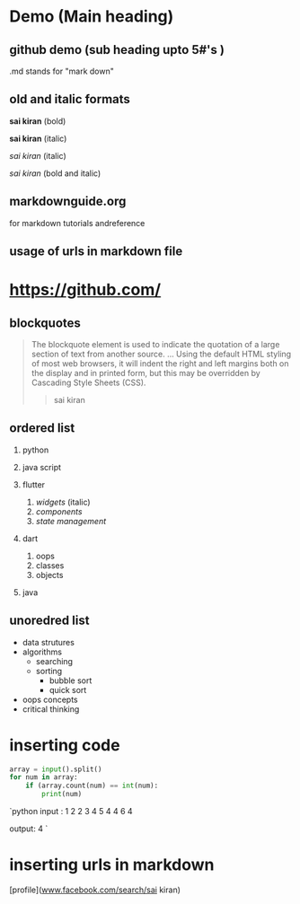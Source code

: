 # Demo   (Main heading)
## github demo     (sub heading upto 5#'s )

.md stands for "mark down"

## old and italic formats
**sai kiran** (bold)

__sai kiran__ (italic)

_sai kiran_ (italic)

_*sai kiran*_ (bold and italic)

## markdownguide.org  
for markdown tutorials andreference

## usage of urls in markdown file
# https://github.com/

## blockquotes
> The blockquote element is used to indicate the quotation of a large section of text from another source. ... Using the default HTML styling of most web browsers, it will indent the right and left margins both on the display and in printed form, but this may be overridden by Cascading Style Sheets (CSS).
>> sai kiran

## ordered list
1. python
2. java script
3. flutter

    1. _widgets_ (italic)
    2. _components_
    3. _state management_
4. dart

    1. oops
    2. classes
    3. objects
5. java

## unoredred list

- data strutures
- algorithms
    * searching
    * sorting
        - bubble sort
        - quick sort
- oops concepts
- critical thinking

# inserting code
```python 
array = input().split()
for num in array:
    if (array.count(num) == int(num):
        print(num)
```
`python
input : 1 2 2 3 4 5 4 4 6 4 

output: 4
`

# inserting urls in markdown
[profile](www.facebook.com/search/sai kiran)
